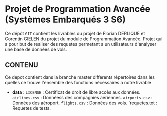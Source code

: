 # Projet de Programmation Avancée (Systèmes Embarqués 3 S6)

Ce dépôt `GIT` contient les livrables du projet de Florian DERLIQUE et Corentin GIELEN du projet du module de Programmation Avancée.
Projet qui a pour but de realiser des requetes permetant a un utilisateurs d'analyser une base de données de vols.


## CONTENU
Ce depot contient dans la branche master differents répertoires dans les quelles ce trouve l'ensemble des fonctions nécessaires a notre livrable 
- **data** :
	`LICENSE` : Certificat de droit de libre accès aux données.
	`airlines.csv` : Donnéess des compagnies aériennes.
	`airports.csv` : Données des aéroport.
	`flights.csv` : Données des vols.
	`requetes.txt : Requetes de tests.